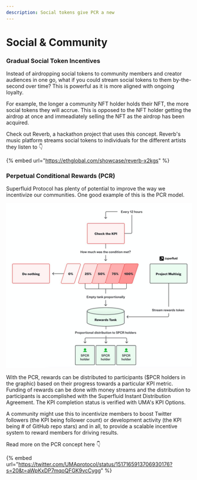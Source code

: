 ```yaml
---
description: Social tokens give PCR a new
---
```


# Social & Community

### Gradual Social Token Incentives

Instead of airdropping social tokens to community members and creator audiences in one go, what if you could stream social tokens to them by-the-second over time? This is powerful as it is more aligned with ongoing loyalty.&#x20;

For example, the longer a community NFT holder holds their NFT, the more social tokens they will accrue. This is opposed to the NFT holder getting the airdrop at once and immeadiately selling the NFT as the airdrop has been acquired.

Check out Reverb, a hackathon project that uses this concept. Reverb's music platform streams social tokens to individuals for the different artists they listen to 👇

{% embed url="https://ethglobal.com/showcase/reverb-x2kgs" %}

### Perpetual Conditional Rewards (PCR)

Superfluid Protocol has plenty of potential to improve the way we incentivize our communities. One good example of this is the PCR model.&#x20;

![](<../../.gitbook/assets/image (31) (1).png>)

With the PCR, rewards can be distributed to participants ($PCR holders in the graphic) based on their progress towards a particular KPI metric. Funding of rewards can be done with money streams and the distribution to participants is accomplished with the Superfluid Instant Distribution Agreement. The KPI completion status is verified with UMA's KPI Options.&#x20;

A community might use this to incentivize members to boost Twitter followers (the KPI being follower count) or development activity (the KPI being # of GitHub repo stars) and in all, to provide a scalable incentive system to reward members for driving results.

Read more on the PCR concept here 👇

{% embed url="https://twitter.com/UMAprotocol/status/1517165913706930176?s=20&t=aWpKxDP7mqoQFGK9vcCygg" %}
